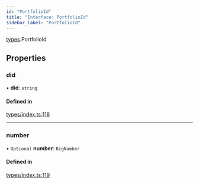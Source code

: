 ```yaml
---
id: "PortfolioId"
title: "Interface: PortfolioId"
sidebar_label: "PortfolioId"
---
```


[types](../../../modules/Types/Types.md).PortfolioId

## Properties

### did

• **did**: `string`

#### Defined in

[types/index.ts:118](https://github.com/PolymeshAssociation/polymesh-sdk/blob/95e180d28/src/types/index.ts#L118)

___

### number

• `Optional` **number**: `BigNumber`

#### Defined in

[types/index.ts:119](https://github.com/PolymeshAssociation/polymesh-sdk/blob/95e180d28/src/types/index.ts#L119)
